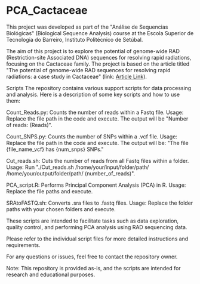 # PCA_Cactaceae

This project was developed as part of the "Análise de Sequencias Biológicas" (Biological Sequence Analysis) course at the Escola Superior de Tecnologia do Barreiro, Instituto Politécnico de Setúbal.

The aim of this project is to explore the potential of genome-wide RAD (Restriction-site Associated DNA) sequences for resolving rapid radiations, focusing on the Cactaceae family. The project is based on the article titled "The potential of genome-wide RAD sequences for resolving rapid radiations: a case study in Cactaceae" (link: [Article Link](https://www.sciencedirect.com/science/article/pii/S1055790320301688)).

Scripts
The repository contains various support scripts for data processing and analysis. Here is a description of some key scripts and how to use them:

Count_Reads.py: Counts the number of reads within a Fastq file. Usage: Replace the file path in the code and execute. The output will be "Number of reads: (Reads)".

Count_SNPS.py: Counts the number of SNPs within a .vcf file. Usage: Replace the file path in the code and execute. The output will be: "The file {file_name_vcf} has {num_snps} SNPs."

Cut_reads.sh: Cuts the number of reads from all Fastq files within a folder. Usage: Run "./Cut_reads.sh /home/your/input/folder/path/ /home/your/output/folder/path/ (number_of_reads)".

PCA_script.R: Performs Principal Component Analysis (PCA) in R. Usage: Replace the file paths and execute.

SRAtoFASTQ.sh: Converts .sra files to .fastq files. Usage: Replace the folder paths with your chosen folders and execute.

These scripts are intended to facilitate tasks such as data exploration, quality control, and performing PCA analysis using RAD sequencing data.

Please refer to the individual script files for more detailed instructions and requirements.

For any questions or issues, feel free to contact the repository owner.

Note: This repository is provided as-is, and the scripts are intended for research and educational purposes.
